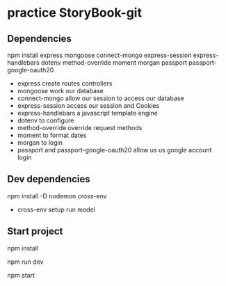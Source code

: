 # practice StoryBook-git
## Dependencies
npm install 
express 
mongoose 
connect-mongo 
express-session 
express-handlebars 
dotenv 
method-override 
moment 
morgan 
passport 
passport-google-oauth20 
* express create routes controllers
* mongoose work our database
* connect-mongo allow our session to access our database
* express-session access our session and Cookies
* express-handlebars a javascript template engine
* dotenv to configure
* method-override override request methods
* moment to format dates
* morgan to login 
* passport and passport-google-oauth20 allow us us google account login

## Dev dependencies
npm install -D nodemon cross-env
* cross-env setup run model


## Start project
npm install

npm run dev 

npm start

